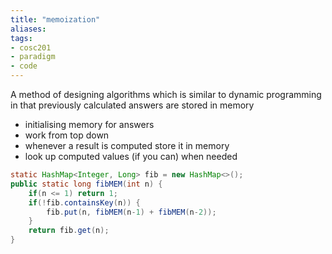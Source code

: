 ```yaml
---
title: "memoization"
aliases: 
tags: 
- cosc201
- paradigm
- code
---
```


A method of designing algorithms which is similar to dynamic programming in that previously calculated answers are stored in memory

- initialising memory for answers
- work from top down
- whenever a result is computed store it in memory
- look up computed values (if you can) when needed

```java
static HashMap<Integer, Long> fib = new HashMap<>();
public static long fibMEM(int n) {
	if(n <= 1) return 1;
	if(!fib.containsKey(n)) {
		fib.put(n, fibMEM(n-1) + fibMEM(n-2));
	}
	return fib.get(n);
}
```

